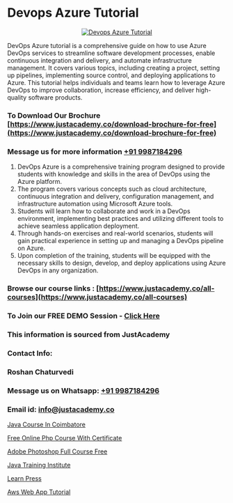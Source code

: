 # Devops Azure Tutorial

<p align="center">
  <a href="https://justacademy.co/course-detail/microsoft-azure-training">
    <img src="https://justacademy.co/storage2/course_image/1708336833_course_image.png" alt="Devops Azure Tutorial">
  </a>
</p>


DevOps Azure tutorial is a comprehensive guide on how to use Azure DevOps services to streamline software development processes, enable continuous integration and delivery, and automate infrastructure management. It covers various topics, including creating a project, setting up pipelines, implementing source control, and deploying applications to Azure. This tutorial helps individuals and teams learn how to leverage Azure DevOps to improve collaboration, increase efficiency, and deliver high-quality software products. 
### To Download Our Brochure [https://www.justacademy.co/download-brochure-for-free](https://www.justacademy.co/download-brochure-for-free)
### Message us for more information [+91 9987184296](https://api.whatsapp.com/send?phone=919987184296)
1) DevOps Azure is a comprehensive training program designed to provide students with knowledge and skills in the area of DevOps using the Azure platform. 
2) The program covers various concepts such as cloud architecture, continuous integration and delivery, configuration management, and infrastructure automation using Microsoft Azure tools. 
3) Students will learn how to collaborate and work in a DevOps environment, implementing best practices and utilizing different tools to achieve seamless application deployment. 
4) Through hands-on exercises and real-world scenarios, students will gain practical experience in setting up and managing a DevOps pipeline on Azure. 
5) Upon completion of the training, students will be equipped with the necessary skills to design, develop, and deploy applications using Azure DevOps in any organization.

### Browse our course links : [https://www.justacademy.co/all-courses](https://www.justacademy.co/all-courses) 
### To Join our FREE DEMO Session - [Click Here](https://www.justacademy.co/register-for-course-demo)


### This information is sourced from JustAcademy
### Contact Info:
### Roshan Chaturvedi
### Message us on Whatsapp: [+91 9987184296](https://api.whatsapp.com/send?phone=919987184296)
### Email id: [info@justacademy.co](mailto:info@justacademy.co)
                
[Java Course In Coimbatore](https://www.linkedin.com/pulse/java-course-coimbatore-justacademy-jaipur-ccnle/)

[Free Online Php Course With Certificate](https://www.linkedin.com/pulse/free-online-php-course-certificate-justacademy-qhojc?trackingId=t%2FPS6NbS82pypAoMuXudcg%3D%3D&lipi=urn%3Ali%3Apage%3Ad_flagship3_company_admin%3BWbxQ1A18RaaLg4c2WwaK8w%3D%3D)

[Adobe Photoshop Full Course Free](https://medium.com/@ranepooja/adobe-photoshop-full-course-free-fe2652b0549e)

[Java Training Institute](https://medium.com/@ranepooja/java-training-institute-9bed8b23d920)

[Learn Press](https://justacademyin.github.io/justacademy/learn-press)

[Aws Web App Tutorial](https://justacademyin.github.io/justacademy/aws-web-app-tutorial)


